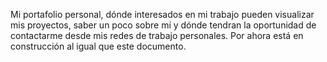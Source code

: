 Mi portafolio personal, dónde interesados en mi trabajo pueden visualizar
mis proyectos, saber un poco sobre mí y dónde tendran la oportunidad de
contactarme desde mis redes de trabajo personales. Por ahora está en
construcción al igual que este documento.
